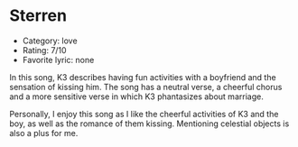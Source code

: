 # Sterren

 * Category: love
 * Rating: 7/10
 * Favorite lyric: none

In this song, K3 describes having fun activities with a boyfriend and
the sensation of kissing him. The song has a neutral verse, a cheerful
chorus and a more sensitive verse in which K3 phantasizes about
marriage.

Personally, I enjoy this song as I like the cheerful activities of K3
and the boy, as well as the romance of them kissing. Mentioning
celestial objects is also a plus for me.
